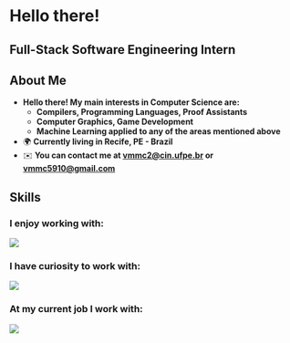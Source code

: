 Hello there!
=====================================================================================================================================================

Full-Stack Software Engineering Intern
--------------------------------------------------------------------------------

## About Me
* __Hello there! My main interests in Computer Science are:__
  * __Compilers, Programming Languages, Proof Assistants__
  * __Computer Graphics, Game Development__
  * __Machine Learning applied to any of the areas mentioned above__
*   🌍  __Currently living in Recife, PE - Brazil__
*   ✉️  __You can contact me at [vmmc2@cin.ufpe.br](mailto:vmmc2@cin.ufpe.br) or [vmmc5910@gmail.com](mailto:vmmc5910@gmail.com)__

## Skills 
<h3> <strong> I enjoy working with: </strong> </h3>
<p align="left">
  <a href="https://skillicons.dev">
    <img src="https://skillicons.dev/icons?i=cpp,python,,pytorch,github" />
  </a>
</p>

<h3> <strong> I have curiosity to work with: </strong> </h3>
<p align="left">
  <a href="https://skillicons.dev">
    <img src="https://skillicons.dev/icons?i=ocaml,haskell,rust" />
  </a>
</p>

<h3> At my current job I work with: </p>
<p align="left">
  <a href="https://skillicons.dev">
    <img src="https://skillicons.dev/icons?i=js,ts,css,html,react,tailwind,ruby,rails,postgresql,gitlab" />
  </a>
</p>
